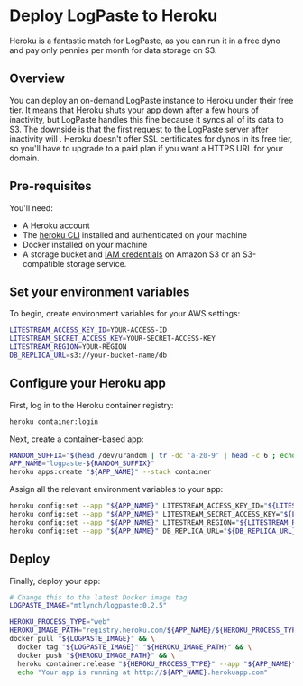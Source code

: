 # Deploy LogPaste to Heroku

Heroku is a fantastic match for LogPaste, as you can run it in a free dyno and pay only pennies per month for data storage on S3.

## Overview

You can deploy an on-demand LogPaste instance to Heroku under their free tier. It means that Heroku shuts your app down after a few hours of inactivity, but LogPaste handles this fine because it syncs all of its data to S3. The downside is that the first request to the LogPaste server after inactivity will . Heroku doesn't offer SSL certificates for dynos in its free tier, so you'll have to upgrade to a paid plan if you want a HTTPS URL for your domain.

## Pre-requisites

You'll need:

* A Heroku account
* The [heroku CLI](https://devcenter.heroku.com/articles/heroku-cli) installed and authenticated on your machine
* Docker installed on your machine
* A storage bucket and [IAM credentials](https://aws.amazon.com/iam/) on Amazon S3 or an S3-compatible storage service.

## Set your environment variables

To begin, create environment variables for your AWS settings:

```bash
LITESTREAM_ACCESS_KEY_ID=YOUR-ACCESS-ID
LITESTREAM_SECRET_ACCESS_KEY=YOUR-SECRET-ACCESS-KEY
LITESTREAM_REGION=YOUR-REGION
DB_REPLICA_URL=s3://your-bucket-name/db
```

## Configure your Heroku app

First, log in to the Heroku container registry:

```bash
heroku container:login
```

Next, create a container-based app:

```bash
RANDOM_SUFFIX="$(head /dev/urandom | tr -dc 'a-z0-9' | head -c 6 ; echo '')"
APP_NAME="logpaste-${RANDOM_SUFFIX}"
heroku apps:create "${APP_NAME}" --stack container
```

Assign all the relevant environment variables to your app:

```bash
heroku config:set --app "${APP_NAME}" LITESTREAM_ACCESS_KEY_ID="${LITESTREAM_ACCESS_KEY_ID}"
heroku config:set --app "${APP_NAME}" LITESTREAM_SECRET_ACCESS_KEY="${LITESTREAM_SECRET_ACCESS_KEY}"
heroku config:set --app "${APP_NAME}" LITESTREAM_REGION="${LITESTREAM_REGION}"
heroku config:set --app "${APP_NAME}" DB_REPLICA_URL="${DB_REPLICA_URL}"
```

## Deploy

Finally, deploy your app:

```bash
# Change this to the latest Docker image tag
LOGPASTE_IMAGE="mtlynch/logpaste:0.2.5"

HEROKU_PROCESS_TYPE="web"
HEROKU_IMAGE_PATH="registry.heroku.com/${APP_NAME}/${HEROKU_PROCESS_TYPE}"
docker pull "${LOGPASTE_IMAGE}" && \
  docker tag "${LOGPASTE_IMAGE}" "${HEROKU_IMAGE_PATH}" && \
  docker push "${HEROKU_IMAGE_PATH}" && \
  heroku container:release "${HEROKU_PROCESS_TYPE}" --app "${APP_NAME}" && \
  echo "Your app is running at http://${APP_NAME}.herokuapp.com"
```
